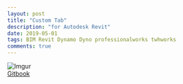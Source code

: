 ```yaml
---
layout: post
title: "Custom Tab"
description: "for Autodesk Revit"
date: 2019-05-01
tags: BIM Revit Dynamo Dyno professionalworks twhworks
comments: true
---
```




![Imgur](https://i.imgur.com/LJfbPIX.png?1) 
<br>
[Gitbook](https://bates-smart.gitbook.io/bates-smart-tab/)
